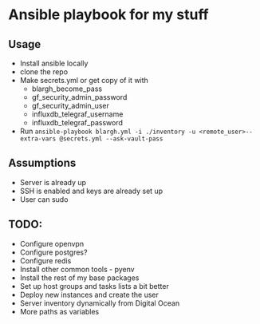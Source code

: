 # Ansible playbook for my stuff

## Usage

* Install ansible locally
* clone the repo
* Make secrets.yml or get copy of it with
  * blargh_become_pass
  * gf_security_admin_password
  * gf_security_admin_user
  * influxdb_telegraf_username
  * influxdb_telegraf_password
* Run `ansible-playbook blargh.yml -i ./inventory -u <remote_user>--extra-vars @secrets.yml --ask-vault-pass`

## Assumptions

* Server is already up
* SSH is enabled and keys are already set up
* User can sudo

## TODO:

* Configure openvpn
* Configure postgres?
* Configure redis
* Install other common tools - pyenv
* Install the rest of my base packages
* Set up host groups and tasks lists a bit better
* Deploy new instances and create the user
* Server inventory dynamically from Digital Ocean
* More paths as variables
